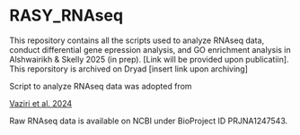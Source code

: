 # RASY_RNAseq

This repository contains all the scripts used to analyze RNAseq data, conduct differential gene epression analysis, and GO enrichment analysis in Alshwairikh & Skelly 2025 (in prep). [Link will be provided upon publicatiin]. This reporsitory is archived on Dryad [insert link upon archiving]

Script to analyze RNAseq data was adopted from <p><a href="https://doi.org/10.1016/j.cbd.2024.101296">Vaziri et al. 2024</a></p>

Raw RNAseq data is available on NCBI under BioProject ID PRJNA1247543. 
